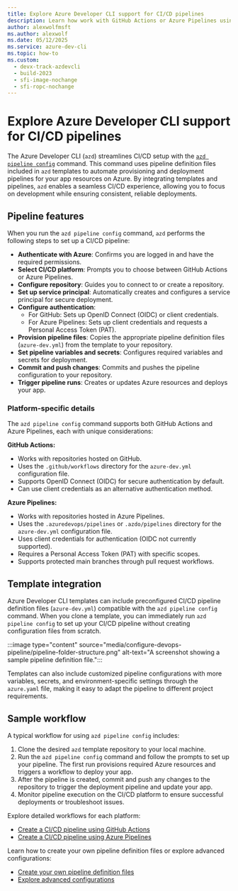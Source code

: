 ```yaml
---
title: Explore Azure Developer CLI support for CI/CD pipelines
description: Learn how work with GitHub Actions or Azure Pipelines using the Azure Developer CLI.
author: alexwolfmsft
ms.author: alexwolf
ms.date: 05/12/2025
ms.service: azure-dev-cli
ms.topic: how-to
ms.custom:
  - devx-track-azdevcli
  - build-2023
  - sfi-image-nochange
  - sfi-ropc-nochange
---
```


# Explore Azure Developer CLI support for CI/CD pipelines

The Azure Developer CLI (`azd`) streamlines CI/CD setup with the [`azd pipeline config`](reference.md) command. This command uses pipeline definition files included in `azd` templates to automate provisioning and deployment pipelines for your app resources on Azure. By integrating templates and pipelines, `azd` enables a seamless CI/CD experience, allowing you to focus on development while ensuring consistent, reliable deployments.

## Pipeline features

When you run the `azd pipeline config` command, `azd` performs the following steps to set up a CI/CD pipeline:

- **Authenticate with Azure**: Confirms you are logged in and have the required permissions.
- **Select CI/CD platform**: Prompts you to choose between GitHub Actions or Azure Pipelines.
- **Configure repository**: Guides you to connect to or create a repository.
- **Set up service principal**: Automatically creates and configures a service principal for secure deployment.
- **Configure authentication**:
  - For GitHub: Sets up OpenID Connect (OIDC) or client credentials.
  - For Azure Pipelines: Sets up client credentials and requests a Personal Access Token (PAT).
- **Provision pipeline files**: Copies the appropriate pipeline definition files (`azure-dev.yml`) from the template to your repository.
- **Set pipeline variables and secrets**: Configures required variables and secrets for deployment.
- **Commit and push changes**: Commits and pushes the pipeline configuration to your repository.
- **Trigger pipeline runs**: Creates or updates Azure resources and deploys your app.

### Platform-specific details

The `azd pipeline config` command supports both GitHub Actions and Azure Pipelines, each with unique considerations:

**GitHub Actions:**

- Works with repositories hosted on GitHub.
- Uses the `.github/workflows` directory for the `azure-dev.yml` configuration file.
- Supports OpenID Connect (OIDC) for secure authentication by default.
- Can use client credentials as an alternative authentication method.

**Azure Pipelines:**

- Works with repositories hosted in Azure Pipelines.
- Uses the `.azuredevops/pipelines` or `.azdo/pipelines` directory for the `azure-dev.yml` configuration file.
- Uses client credentials for authentication (OIDC not currently supported).
- Requires a Personal Access Token (PAT) with specific scopes.
- Supports protected main branches through pull request workflows.

## Template integration

Azure Developer CLI templates can include preconfigured CI/CD pipeline definition files (`azure-dev.yml`) compatible with the `azd pipeline config` command. When you clone a template, you can immediately run `azd pipeline config` to set up your CI/CD pipeline without creating configuration files from scratch.

:::image type="content" source="media/configure-devops-pipeline/pipeline-folder-structure.png" alt-text="A screenshot showing a sample pipeline definition file.":::

Templates can also include customized pipeline configurations with more variables, secrets, and environment-specific settings through the `azure.yaml` file, making it easy to adapt the pipeline to different project requirements.

## Sample workflow

A typical workflow for using `azd pipeline config` includes:

1. Clone the desired `azd` template repository to your local machine.
2. Run the `azd pipeline config` command and follow the prompts to set up your pipeline. The first run provisions required Azure resources and triggers a workflow to deploy your app.
3. After the pipeline is created, commit and push any changes to the repository to trigger the deployment pipeline and update your app.
4. Monitor pipeline execution on the CI/CD platform to ensure successful deployments or troubleshoot issues.

Explore detailed workflows for each platform:

- [Create a CI/CD pipeline using GitHub Actions](pipeline-github-actions.md)
- [Create a CI/CD pipeline using Azure Pipelines](pipeline-azure-pipelines.md)

Learn how to create your own pipeline definition files or explore advanced configurations:

- [Create your own pipeline definition files](pipeline-create-definition.md)
- [Explore advanced configurations](pipeline-advanced-features.md)
